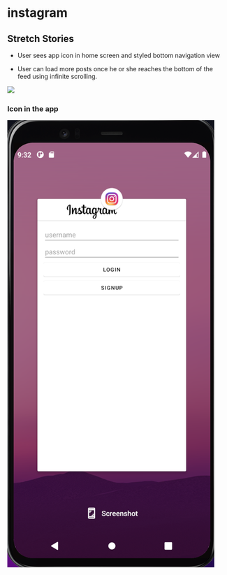 # instagram

## Stretch Stories

- User sees app icon in home screen and styled bottom navigation view

- User can load more posts once he or she reaches the bottom of the feed using infinite scrolling.

<img src="./images/p2.gif">

### Icon in the app

<img src="./images/icon.png">
